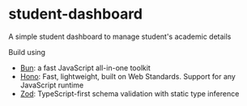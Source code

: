 # student-dashboard

A simple student dashboard to manage student's academic details

Build using

- [Bun](https://bun.sh/): a fast JavaScript all-in-one toolkit
- [Hono](https://hono.dev/): Fast, lightweight, built on Web Standards. Support for any JavaScript runtime
- [Zod](https://zod.dev/): TypeScript-first schema validation with static type inference
